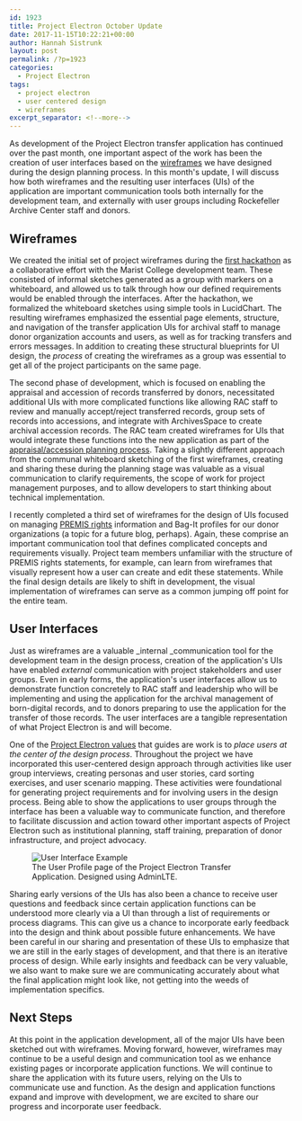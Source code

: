 ```yaml
---
id: 1923
title: Project Electron October Update
date: 2017-11-15T10:22:21+00:00
author: Hannah Sistrunk
layout: post
permalink: /?p=1923
categories:
  - Project Electron
tags:
  - project electron
  - user centered design
  - wireframes
excerpt_separator: <!--more-->
---
```

As development of the Project Electron transfer application has continued over the past month, one important aspect of the work has been the creation of user interfaces based on the [wireframes](https://www.uxpin.com/studio/ui-design/what-is-a-wireframe-designing-your-ux-backbone/) we have designed during the design planning process. In this month's update, I will discuss how both wireframes and the resulting user interfaces (UIs) of the application are important communication tools both internally for the development team, and externally with user groups including Rockefeller Archive Center staff and donors.<!--more-->

## Wireframes

We created the initial set of project wireframes during the [first hackathon](http://blog.rockarch.org/?p=1815) as a collaborative effort with the Marist College development team. These consisted of informal sketches generated as a group with markers on a whiteboard, and allowed us to talk through how our defined requirements would be enabled through the interfaces. After the hackathon, we formalized the whiteboard sketches using simple tools in LucidChart. The resulting wireframes emphasized the essential page elements, structure, and navigation of the transfer application UIs for archival staff to manage donor organization accounts and users, as well as for tracking transfers and errors messages. In addition to creating these structural blueprints for UI design, the _process_ of creating the wireframes as a group was essential to get all of the project participants on the same page.

The second phase of development, which is focused on enabling the appraisal and accession of records transferred by donors, necessitated additional UIs with more complicated functions like allowing RAC staff to review and manually accept/reject transferred records, group sets of records into accessions, and integrate with ArchivesSpace to create archival accession records. The RAC team created wireframes for UIs that would integrate these functions into the new application as part of the [appraisal/accession planning process](http://blog.rockarch.org/?p=1859). Taking a slightly different approach from the communal whiteboard sketching of the first wireframes, creating and sharing these during the planning stage was valuable as a visual communication to clarify requirements, the scope of work for project management purposes, and to allow developers to start thinking about technical implementation.

I recently completed a third set of wireframes for the design of UIs focused on managing [PREMIS rights](https://www.loc.gov/standards/premis/) information and Bag-It profiles for our donor organizations (a topic for a future blog, perhaps). Again, these comprise an important communication tool that defines complicated concepts and requirements visually. Project team members unfamiliar with the structure of PREMIS rights statements, for example, can learn from wireframes that visually represent how a user can create and edit these statements. While the final design details are likely to shift in development, the visual implementation of wireframes can serve as a common jumping off point for the entire team.

## User Interfaces

Just as wireframes are a valuable _internal _communication tool for the development team in the design process, creation of the application's UIs have enabled _external_ communication with project stakeholders and user groups. Even in early forms, the application's user interfaces allow us to demonstrate function concretely to RAC staff and leadership who will be implementing and using the application for the archival management of born-digital records, and to donors preparing to use the application for the transfer of those records. The user interfaces are a tangible representation of what Project Electron is and will become.

One of the [Project Electron values](http://projectelectron.rockarch.org/) that guides are work is to _place users at the center of the design process_. Throughout the project we have incorporated this user-centered design approach through activities like user group interviews, creating personas and user stories, card sorting exercises, and user scenario mapping. These activities were foundational for generating project requirements and for involving users in the design process. Being able to show the applications to user groups through the interface has been a valuable way to communicate function, and therefore to facilitate discussion and action toward other important aspects of Project Electron such as institutional planning, staff training, preparation of donor infrastructure, and project advocacy.

<figure>
<img src="{{ site.baseurl }}/wp-content/uploads/2017/11/UIexample1.png" alt="User Interface Example">
<figcaption>The User Profile page of the Project Electron Transfer Application. Designed using AdminLTE.</figcaption>
</figure>

Sharing early versions of the UIs has also been a chance to receive user questions and feedback since certain application functions can be understood more clearly via a UI than through a list of requirements or process diagrams. This can give us a chance to incorporate early feedback into the design and think about possible future enhancements. We have been careful in our sharing and presentation of these UIs to emphasize that we are still in the early stages of development, and that there is an iterative process of design. While early insights and feedback can be very valuable, we also want to make sure we are communicating accurately about what the final application might look like, not getting into the weeds of implementation specifics.

## Next Steps

At this point in the application development, all of the major UIs have been sketched out with wireframes. Moving forward, however, wireframes may continue to be a useful design and communication tool as we enhance existing pages or incorporate application functions. We will continue to share the application with its future users, relying on the UIs to communicate use and function. As the design and application functions expand and improve with development, we are excited to share our progress and incorporate user feedback.
